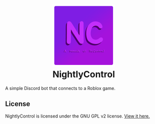 <h1 align="center">
<img src="https://raw.githubusercontent.com/Dev0xz02/nightlycontrol/main/README_storage/NightlyControl%20Icon.png" width="200" height="200">
<br>NightlyControl<br>
</h1>

A simple Discord bot that connects to a Roblox game.

## License

NightlyControl is licensed under the GNU GPL v2 license. [View it here.](https://github.com/Dev0xz02/nightlycontrol/blob/main/LICENSE)